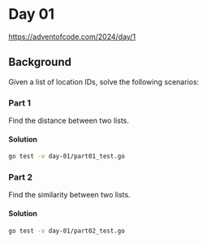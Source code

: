 # Day 01

https://adventofcode.com/2024/day/1

## Background

Given a list of location IDs, solve the following scenarios:

### Part 1

Find the distance between two lists.

#### Solution

```sh
go test -v day-01/part01_test.go
```

### Part 2

Find the similarity between two lists.

#### Solution

```sh
go test -v day-01/part02_test.go
```
